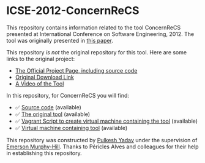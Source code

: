 # ICSE-2012-ConcernReCS

This repository contains information related to the tool ConcernReCS presented at International Conference on Software Engineering, 2012. The tool was originally presented in [this paper](http://dl.acm.org/citation.cfm?id=2337454).

This repository _is not_ the original repository for this tool. Here are some links to the original project:
* [The Official Project Page, including source code](http://sourceforge.net/p/concernrecs/home/Home/)
* [Original Download Link](http://sourceforge.net/projects/concernrecs/files/)
* [A Video of the Tool](http://www.youtube.com/watch?v=xTpI2XwfSjY&feature=player_detailpage)

In this repository, for ConcernReCS you will find:
* :white_check_mark: [Source code](ConcernReCS) (available)
* :white_check_mark: [The original tool](Binaries) (available)
* :white_check_mark: [Vagrant Script to create virtual machine containing the tool](build-vm) (available)
* :white_check_mark: [Virtual machine containing tool](https://drive.google.com/a/ncsu.edu/file/d/0B5_co1c8kYwDUnJJdnNvVWc1SWc/view?usp=sharing) (available)

This repository was constructed by [Pulkesh Yadav](https://github.com/pulkeshyadav) under the supervision of [Emerson Murphy-Hill](https://github.com/CaptainEmerson). Thanks to Péricles Alves and colleagues for their help in establishing this repository. 
